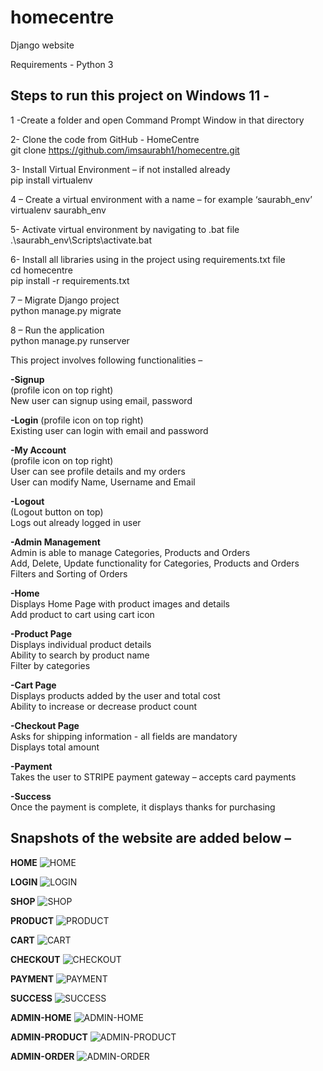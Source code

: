 # homecentre
Django website  

Requirements - Python 3   

## **Steps to run this project on Windows 11 -** ##   

1 -Create a folder and open Command Prompt Window in that directory   

2- Clone the code from GitHub - HomeCentre  
git clone https://github.com/imsaurabh1/homecentre.git  

3- Install Virtual Environment – if not installed already    
pip install virtualenv  

4 – Create a virtual environment with a name – for example ‘saurabh_env’   
virtualenv saurabh_env  

5- Activate virtual environment by navigating to .bat file   
.\saurabh_env\Scripts\activate.bat  

6- Install all libraries using in the project using requirements.txt file  
cd homecentre  
pip install -r requirements.txt  

7 – Migrate Django project   
python manage.py migrate  

8 – Run the application  
python manage.py runserver  


This project involves following functionalities –   

**-Signup**   
(profile icon on top right)  
New user can signup using email, password  

**-Login**
(profile icon on top right)   
Existing user can login with email and password  

**-My Account**    
(profile icon on top right)    
User can see profile details and my orders  
User can modify Name, Username and Email  

**-Logout**  
(Logout button on top)  
Logs out already logged in user   

**-Admin Management**  
Admin is able to manage Categories, Products and Orders   
Add, Delete, Update functionality for Categories, Products and Orders  
Filters and Sorting of Orders  

**-Home**   
Displays Home Page with product images and details  
Add product to cart using cart icon   

**-Product Page**  
Displays individual product details  
Ability to search by product name  
Filter by categories    

**-Cart Page**  
Displays products added by the user and total cost    
Ability to increase or decrease product count  

**-Checkout Page**  
Asks for shipping information - all fields are mandatory  
Displays total amount  

**-Payment**  
Takes the user to STRIPE payment gateway – accepts card payments  

**-Success**  
Once the payment is complete, it displays thanks for purchasing  


## **Snapshots of the website are added below –** ##  


**HOME**
![HOME](/media/snaps/home.jpg)

**LOGIN**
![LOGIN](/media/snaps/login.jpg)

**SHOP**
![SHOP](/media/snaps/shop.jpg)

**PRODUCT**
![PRODUCT](/media/snaps/product.jpg)

**CART**
![CART](/media/snaps/cart.jpg)

**CHECKOUT**
![CHECKOUT](/media/snaps/checkout.jpg)

**PAYMENT**
![PAYMENT](/media/snaps/payment.jpg)

**SUCCESS**
![SUCCESS](/media/snaps/success.jpg)

**ADMIN-HOME**
![ADMIN-HOME](/media/snaps/admin-home.jpg)

**ADMIN-PRODUCT**
![ADMIN-PRODUCT](/media/snaps/admin-product.jpg)

**ADMIN-ORDER**
![ADMIN-ORDER](/media/snaps/admin-order.jpg)

